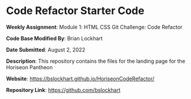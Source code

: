 # Code Refactor Starter Code

**Weekly Assignment**: Module 1: HTML CSS Git Challenge: Code Refactor

**Code Base Modified By**: Brian Lockhart

**Date Submitted**: August 2, 2022

**Description**: This repository contains the files for the landing page for the Horiseon Pantheon

**Website**: https://bslockhart.github.io/HoriseonCodeRefactor/

**Repository Link**: https://github.com/bslockhart
